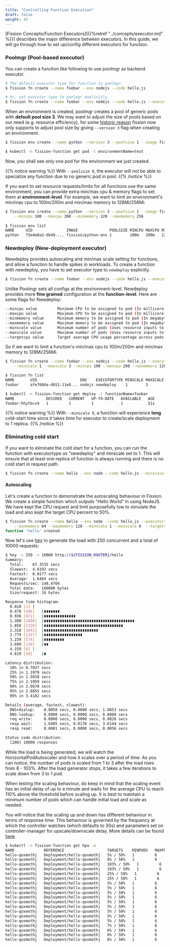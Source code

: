```yaml
---
title: "Controlling Function Execution"
draft: false
weight: 45
---
```


[Fission Concepts/Function Executors]({{%relref "../concepts/executor.md" %}}) describes the major difference between executors. 
In this guide, we will go through how to set up/config different executors for function.  

### Poolmgr (Pool-based executor)

You can create a function like following to use poolmgr as backend executor.

```bash
# The default executor type for function is poolmgr, 
$ fission fn create --name foobar --env nodejs --code hello.js

# Or, set executor type to poolmgr explicitly
$ fission fn create --name foobar --env nodejs --code hello.js --executortype poolmgr
```

When an environment is created, poolmgr creates a pool of generic pods with **default pool size 3**. 
We may want to adjust the size of pools based on our need (e.g. resource efficiency), for some 
[historic reason](https://github.com/fission/fission/issues/506) fission now only supports to adjust pool size 
by giving `--version 3` flag when creating an environment.

```bash
$ fission env create --name python --version 3 --poolsize 1 --image fission/python-env:0.11.0

$ kubectl -n fission-function get pod -l environmentName=test
```

Now, you shall see only one pod for the environment we just created.

{{% notice warning %}}
With `--poolsize 0`, the executor will not be able to specialize any function due to no generic pod in pool.
{{% /notice %}}

If you want to set resource requests/limits for all functions use the same environment, you can provide extra min/max cpu & memory flags to set them
at **environment-level**. For example, we want to limit an environment's min/max cpu to 100m/200m and min/max memory to 128Mi/256Mi.   

```bash
$ fission env create --name python --version 3 --poolsize 1 --image fission/python-env \
    --mincpu 100 --maxcpu 200 --minmemory 128 --maxmemory 256
    
$ fission env list
NAME     UID               IMAGE              POOLSIZE MINCPU MAXCPU MINMEMORY MAXMEMORY EXTNET GRACETIME
python   73e4e8a3-db49-... fission/python-env 1        100m   200m   128Mi     256Mi     false  360
```

### Newdeploy (New-deployment executor)

Newdeploy provides autoscaling and min/max scale setting for functions, and allow a function to handle spikes in workloads.
To create a function with newdeploy, you have to set executor type to `newdeploy` explicitly.

```bash
$ fission fn create --name foobar --env nodejs --code hello.js --executortype newdeploy
```

Unlike Poolmgr sets all configs at the environment-level. Newdeploy provides more **fine grained** configuration at the **function-level**.
Here are some flags for Newdeploy:

```bash
--mincpu value         Minimum CPU to be assigned to pod (In millicore, minimum 1)
--maxcpu value         Maximum CPU to be assigned to pod (In millicore, minimum 1)
--minmemory value      Minimum memory to be assigned to pod (In megabyte)
--maxmemory value      Maximum memory to be assigned to pod (In megabyte)
--minscale value       Minimum number of pods (Uses resource inputs to configure HPA)
--maxscale value       Maximum number of pods (Uses resource inputs to configure HPA)
--targetcpu value      Target average CPU usage percentage across pods for scaling (default: 80)
```

So if we want to limit a function's min/max cpu to 100m/200m and min/max memory to 128Mi/256Mi.

```bash
$ fission fn create --name foobar --env nodejs --code hello.js --executortype newdeploy \
    --minscale 1 --maxscale 3 --mincpu 100 --maxcpu 200 --minmemory 128 --maxmemory 256

$ fission fn list
NAME       UID                   ENV    EXECUTORTYPE MINSCALE MAXSCALE MINCPU MAXCPU MINMEMORY MAXMEMORY TARGETCPU
foobar     afe7666a-db51-11e8... nodejs newdeploy    1        3        100m   200m   128Mi     256Mi     80

$ kubectl -n fission-function get deploy -l functionName=foobar
NAME              DESIRED   CURRENT   UP-TO-DATE   AVAILABLE   AGE
foobar-hhytbcx4   1         1         1            1           51s
```

{{% notice warning %}}
With `--minscale 0`, a function will experience **long** cold-start time since it takes time for executor to create/scale deployment to 1 replica.
{{% /notice %}}

### Eliminating cold start

If you want to eliminate the cold start for a function, you can run the function with executortype as "newdeploy" and minscale set to 1. This will ensure that at least one replica of function is always running and there is no cold start in request path.

```bash
$ fission fn create --name hello --env node --code hello.js --minscale 1 --executortype newdeploy
```

#### Autoscaling

Let's create a function to demonstrate the autoscaling behaviour in Fission. We create a simple function which outputs "Hello World" in using NodeJS. We have kept the CPU request and limit purposefully low to simulate the load and also kept the target CPU percent to 50%. 

```bash
$ fission fn create --name hello --env node --code hello.js --executortype newdeploy \
    --minmemory 64 --maxmemory 128 --minscale 1 --maxscale 6  --targetcpu 50
function 'hello' created
```

Now let's use [hey](https://github.com/rakyll/hey) to generate the load with 250 concurrent and a total of 10000 requests:

```bash
$ hey -c 250 -n 10000 http://${FISSION_ROUTER}/hello
Summary:
  Total:	67.3535 secs
  Slowest:	4.6192 secs
  Fastest:	0.0177 secs
  Average:	1.6464 secs
  Requests/sec:	148.4704
  Total data:	160000 bytes
  Size/request:	16 bytes

Response time histogram:
  0.018 [1]	|
  0.478 [486]	|∎∎∎∎∎∎∎
  0.938 [971]	|∎∎∎∎∎∎∎∎∎∎∎∎∎∎
  1.398 [2686]	|∎∎∎∎∎∎∎∎∎∎∎∎∎∎∎∎∎∎∎∎∎∎∎∎∎∎∎∎∎∎∎∎∎∎∎∎∎∎∎∎
  1.858 [2326]	|∎∎∎∎∎∎∎∎∎∎∎∎∎∎∎∎∎∎∎∎∎∎∎∎∎∎∎∎∎∎∎∎∎∎∎
  2.318 [1641]	|∎∎∎∎∎∎∎∎∎∎∎∎∎∎∎∎∎∎∎∎∎∎∎∎
  2.779 [1157]	|∎∎∎∎∎∎∎∎∎∎∎∎∎∎∎∎∎
  3.239 [574]	|∎∎∎∎∎∎∎∎∎
  3.699 [120]	|∎∎
  4.159 [0]	|
  4.619 [38]	|∎

Latency distribution:
  10% in 0.7037 secs
  25% in 1.1979 secs
  50% in 1.5038 secs
  75% in 2.1959 secs
  90% in 2.6670 secs
  95% in 2.8855 secs
  99% in 3.4102 secs

Details (average, fastest, slowest):
  DNS+dialup:	 0.0058 secs, 0.0000 secs, 1.0853 secs
  DNS-lookup:	 0.0000 secs, 0.0000 secs, 0.0000 secs
  req write:	 0.0000 secs, 0.0000 secs, 0.0026 secs
  resp wait:	 1.6405 secs, 0.0176 secs, 3.6144 secs
  resp read:	 0.0001 secs, 0.0000 secs, 0.0056 secs

Status code distribution:
  [200]	10000 responses

```
While the load is being generated, we will watch the HorizontalPodAutoscaler and how it scales over a period of time. As you can notice, the number of pods is scaled from 1 to 3 after the load rises from 8 - 103%. After the load generator stops, it takes a few iterations to scale down from 3 to 1 pod.

When testing the scaling behaviour, do keep in mind that the scaling event has an initial delay of up to a minute and waits for the average CPU to reach 110% above the threshold before scaling up. It is best to maintain a minimum number of pods which can handle initial load and scale as needed.

You will notice that the scaling up and down has different behaviour in terms of response time. This behaviour is governed by the frequency at which the controller watches (which defaults to 30s) and parameters set on controller-manager for upscale/downscale delay. More details can be found [here](https://kubernetes.io/docs/tasks/run-application/horizontal-pod-autoscale/#support-for-cooldowndelay)

```bash
$ kubectl -n fission-function get hpa -w
NAME             REFERENCE                   TARGETS    MINPODS   MAXPODS   REPLICAS   AGE
hello-qoxmothj   Deployment/hello-qoxmothj   5% / 50%   1         6         1          3m
hello-qoxmothj   Deployment/hello-qoxmothj   8% / 50%   1         6         1         3m
hello-qoxmothj   Deployment/hello-qoxmothj   103% / 50%   1         6         1         4m
hello-qoxmothj   Deployment/hello-qoxmothj   103% / 50%   1         6         3         5m
hello-qoxmothj   Deployment/hello-qoxmothj   25% / 50%   1         6         3         5m
hello-qoxmothj   Deployment/hello-qoxmothj   25% / 50%   1         6         3         6m
hello-qoxmothj   Deployment/hello-qoxmothj   5% / 50%   1         6         3         6m
hello-qoxmothj   Deployment/hello-qoxmothj   5% / 50%   1         6         3         7m
hello-qoxmothj   Deployment/hello-qoxmothj   5% / 50%   1         6         3         7m
hello-qoxmothj   Deployment/hello-qoxmothj   5% / 50%   1         6         3         8m
hello-qoxmothj   Deployment/hello-qoxmothj   5% / 50%   1         6         3         8m
hello-qoxmothj   Deployment/hello-qoxmothj   5% / 50%   1         6         3         9m
hello-qoxmothj   Deployment/hello-qoxmothj   5% / 50%   1         6         3         9m
hello-qoxmothj   Deployment/hello-qoxmothj   5% / 50%   1         6         3         10m
hello-qoxmothj   Deployment/hello-qoxmothj   5% / 50%   1         6         3         10m
hello-qoxmothj   Deployment/hello-qoxmothj   7% / 50%   1         6         1         11m
hello-qoxmothj   Deployment/hello-qoxmothj   6% / 50%   1         6         1         11m
hello-qoxmothj   Deployment/hello-qoxmothj   6% / 50%   1         6         1         12m
hello-qoxmothj   Deployment/hello-qoxmothj   6% / 50%   1         6         1         12m
```
